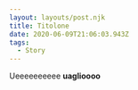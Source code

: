 ```yaml
---
layout: layouts/post.njk
title: Titolone
date: 2020-06-09T21:06:03.943Z
tags:
  - Story
---
```

Ueeeeeeeeee **uaglioooo**